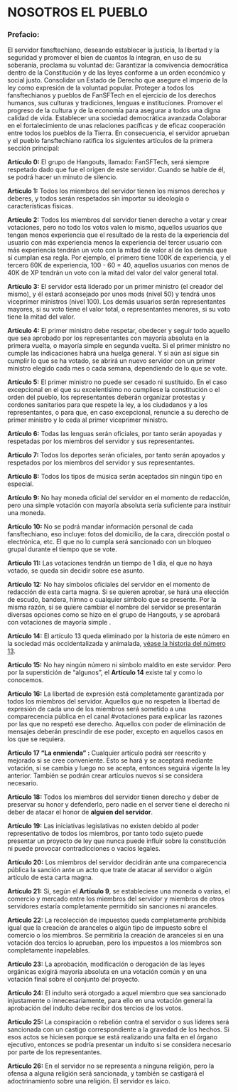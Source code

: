 # **NOSOTROS EL PUEBLO**

### **Prefacio:**
El servidor fansftechiano, deseando establecer la justicia, la libertad y la seguridad y promover el bien de cuantos la integran, en uso de su soberanía, proclama su voluntad de:
Garantizar la convivencia democrática dentro de la Constitución y de las leyes conforme a un orden económico y social justo.
Consolidar un Estado de Derecho que asegure el imperio de la ley como expresión de la voluntad popular.
Proteger a todos los fansftechianos y pueblos de FanSFTech en el ejercicio de los derechos humanos, sus culturas y tradiciones, lenguas e instituciones.
Promover el progreso de la cultura y de la economía para asegurar a todos una digna calidad de vida.
Establecer una sociedad democrática avanzada
Colaborar en el fortalecimiento de unas relaciones pacíficas y de eficaz cooperación entre todos los pueblos de la Tierra.
En consecuencia, el servidor aprueban y el pueblo fansftechiano ratifica los siguientes artículos de la primera sección principal:

**Artículo 0:** El grupo de Hangouts, llamado: FanSFTech, será siempre respetado dado que fue el origen de este servidor. Cuando se hable de él, se podrá hacer un minuto de silencio.

**Artículo 1:** Todos los miembros del servidor tienen los mismos derechos y deberes, y todos serán respetados sin importar su ideología o características físicas.

**Artículo 2:** Todos los miembros del servidor tienen derecho a votar y crear votaciones, pero no todo los votos valen lo mismo, aquellos usuarios que tengan menos experiencia que el resultado de la resta de la experiencia del usuario con más experiencia menos la experiencia del tercer usuario con más experiencia tendrán un voto con la mitad de valor al de los demás que sí cumplan esa regla. Por ejemplo, el primero tiene 100K de experiencia, y el tercero 60K de experiencia, 100 - 60 = 40, aquellos usuarios con menos de 40K de XP tendrán un voto con la mitad del valor del valor general total.

**Artículo 3:** El servidor está liderado por un primer ministro (el creador del mismo), y él estará aconsejado por unos mods (nivel 50) y tendrá unos viceprimer ministros (nivel 100). Los demás usuarios serán representantes mayores, si su voto tiene el valor total, o representantes menores, si su voto tiene la mitad del valor.

**Artículo 4:** El primer ministro debe respetar, obedecer y seguir todo aquello que sea aprobado por los representantes con mayoría absoluta en la primera vuelta, o mayoría simple en segunda vuelta. Si el primer ministro no cumple las indicaciones habrá una huelga general. Y si aún así sigue sin cumplir lo que se ha votado, se abrirá un nuevo servidor con un primer ministro elegido cada mes o cada semana, dependiendo de lo que se vote.

**Artículo 5:** El primer ministro no puede ser cesado ni sustituido. En el caso excepcional en el que su excelentísimo no cumpliese la constitución o el orden del pueblo, los representantes deberán organizar protestas y cordones sanitarios para que respete la ley, a los ciudadanos y a los representantes, o para que, en caso excepcional, renuncie a su derecho de primer ministro y lo ceda al primer viceprimer ministro.

**Artículo 6:** Todas las lenguas serán oficiales, por tanto serán apoyadas y respetadas por los miembros del servidor y sus representantes.

**Artículo 7:** Todos los deportes serán oficiales, por tanto serán apoyados y respetados por los miembros del servidor y sus representantes.

**Artículo 8:** Todos los tipos de música serán aceptados sin ningún tipo en especial.

**Artículo 9:** No hay moneda oficial del servidor en el momento de redacción, pero una simple votación con mayoría absoluta sería suficiente para instituir una moneda.

**Artículo 10:** No se podrá mandar información personal de cada fansftechiano, eso incluye: fotos del domicilio, de la cara, dirección postal o electrónica, etc. El que no lo cumpla será sancionado con un bloqueo grupal durante el tiempo que se vote.

**Artículo 11:** Las votaciones tendrán un tiempo  de 1 día, el que no haya votado, se queda sin decidir sobre ese asunto.

**Artículo 12:** No hay símbolos oficiales del servidor en el momento de redacción de esta carta magna. Si se quieren aprobar, se hará una elección de escudo, bandera, himno o cualquier símbolo que se presente. Por la misma razón, si se quiere cambiar el nombre del servidor se presentarán diversas opciones como se hizo en el grupo de Hangouts, y se aprobará con votaciones de mayoría simple	.
 
**Artículo 14:** El artículo 13 queda eliminado por la historia de este número en la sociedad más occidentalizada y animalada, [véase la historia del número 13](https://es.wikipedia.org/wiki/Trece).

**Artículo 15:** No hay ningún número ni símbolo maldito en este servidor. Pero por la superstición de “algunos”, el **Artículo 14** existe tal y como lo conocemos.

**Artículo 16:** La libertad de expresión está completamente garantizada por todos los miembros del servidor. Aquellos que no respeten la libertad de expresión de cada uno de los miembros será sometido a una comparecencia pública en el canal #votaciones para explicar las razones por las que no respetó ese derecho. Aquellos con poder de eliminación de mensajes deberán prescindir de ese poder, excepto en aquellos casos en los que se requiera.

**Artículo 17 “La enmienda” :** Cualquier artículo podrá ser reescrito y mejorado si se cree conveniente. Esto se hará y se aceptará mediante votación, si se cambia y luego no se acepta, entonces seguirá vigente la ley anterior. También se podrán crear artículos nuevos si se considera necesario. 

**Artículo 18:** Todos los miembros del servidor tienen derecho y deber de preservar su honor y defenderlo, pero nadie en el server tiene el derecho ni deber de atacar el honor de **alguien del servidor**.

**Artículo 19:** Las iniciativas legislativas no existen debido al poder representativo de todos los miembros, por tanto todo sujeto puede presentar un proyecto de ley que nunca puede influir sobre la constitución ni puede provocar contradicciones o vacíos legales.

**Artículo 20:** Los miembros del servidor decidirán ante una comparecencia pública la sanción ante un acto que trate de atacar al servidor o algún artículo de esta carta magna.

**Artículo 21:** Si, según el **Artículo 9**, se estableciese una moneda o varias, el comercio y mercado entre los miembros del servidor y miembros de otros servidores estaría completamente permitido sin sanciones ni aranceles.

**Artículo 22:** La recolección de impuestos queda completamente prohibida igual que la creación de aranceles o algún tipo de impuesto sobre el comercio o los miembros. Se permitiría la creación de aranceles si en una votación dos tercios lo aprueban, pero los impuestos a los miembros son completamente inapelables.

**Artículo 23:** La aprobación, modificación o derogación de las leyes orgánicas exigirá mayoría absoluta en una votación común y en una votación final sobre el conjunto del proyecto.

**Artículo 24:** El indulto será otorgado a aquel miembro que sea sancionado injustamente o innecesariamente, para ello en una votación general la aprobación del indulto debe recibir dos tercios de los votos.

**Artículo 25:** La conspiración o rebelión contra el servidor o sus líderes será sancionada con un castigo correspondiente a la gravedad de los hechos. Si esos actos se hiciesen porque se está realizando una falta en el órgano ejecutivo, entonces se podría presentar un indulto si se considera necesario por parte de los representantes.

**Artículo 26:** En el servidor no se representa a ninguna religión, pero la ofensa a alguna religión será sancionada, y también se castigará el adoctrinamiento sobre una religión. El servidor es laico.
